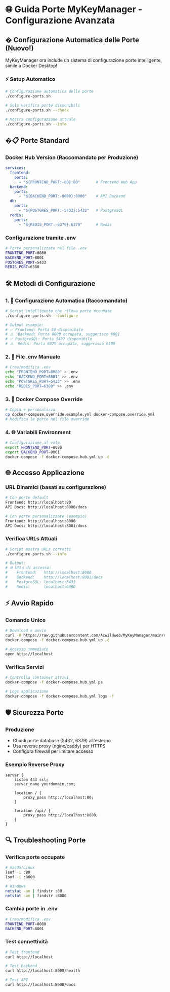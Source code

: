 # 🌐 Guida Porte MyKeyManager - Configurazione Avanzata

## � Configurazione Automatica delle Porte (Nuovo!)

MyKeyManager ora include un sistema di configurazione porte intelligente, simile a Docker Desktop!

### ⚡ Setup Automatico
```bash
# Configurazione automatica delle porte
./configure-ports.sh

# Solo verifica porte disponibili
./configure-ports.sh --check

# Mostra configurazione attuale
./configure-ports.sh --info
```

## �📋 Porte Standard

### Docker Hub Version (Raccomandato per Produzione)
```yaml
services:
  frontend:
    ports:
      - "${FRONTEND_PORT:-80}:80"       # Frontend Web App
  backend:
    ports:
      - "${BACKEND_PORT:-8000}:8000"    # API Backend
  db:
    ports:
      - "${POSTGRES_PORT:-5432}:5432"   # PostgreSQL
  redis:
    ports:
      - "${REDIS_PORT:-6379}:6379"      # Redis
```

### Configurazione tramite .env
```bash
# Porte personalizzate nel file .env
FRONTEND_PORT=8080
BACKEND_PORT=8001
POSTGRES_PORT=5433
REDIS_PORT=6380
```

## 🛠️ Metodi di Configurazione

### 1. 🤖 Configurazione Automatica (Raccomandato)
```bash
# Script intelligente che rileva porte occupate
./configure-ports.sh --configure

# Output esempio:
# ✅ Frontend: Porta 80 disponibile
# ⚠️  Backend: Porta 8000 occupata, suggerisco 8001
# ✅ PostgreSQL: Porta 5432 disponibile
# ⚠️  Redis: Porta 6379 occupata, suggerisco 6380
```

### 2. 📝 File .env Manuale
```bash
# Crea/modifica .env
echo "FRONTEND_PORT=8080" > .env
echo "BACKEND_PORT=8001" >> .env
echo "POSTGRES_PORT=5433" >> .env
echo "REDIS_PORT=6380" >> .env
```

### 3. 🔄 Docker Compose Override
```bash
# Copia e personalizza
cp docker-compose.override.example.yml docker-compose.override.yml
# Modifica le porte nel file override
```

### 4. 🌐 Variabili Environment
```bash
# Configurazione al volo
export FRONTEND_PORT=8080
export BACKEND_PORT=8001
docker-compose -f docker-compose.hub.yml up -d
```

## 🌐 Accesso Applicazione

### URL Dinamici (basati su configurazione)
```bash
# Con porte default
Frontend: http://localhost:80
API Docs: http://localhost:8000/docs

# Con porte personalizzate (esempio)
Frontend: http://localhost:8080
API Docs: http://localhost:8001/docs
```

### Verifica URLs Attuali
```bash
# Script mostra URLs corretti
./configure-ports.sh --info

# Output:
# 🌐 URLs di accesso:
#    Frontend:   http://localhost:8080
#    Backend:    http://localhost:8001/docs
#    PostgreSQL: localhost:5433
#    Redis:      localhost:6380
```

## ⚡ Avvio Rapido

### Comando Unico
```bash
# Download e avvio
curl -O https://raw.githubusercontent.com/Acwildweb/MyKeyManager/main/docker-compose.hub.yml
docker-compose -f docker-compose.hub.yml up -d

# Accesso immediato
open http://localhost
```

### Verifica Servizi
```bash
# Controlla container attivi
docker-compose -f docker-compose.hub.yml ps

# Logs applicazione
docker-compose -f docker-compose.hub.yml logs -f
```

## 🛡️ Sicurezza Porte

### Produzione
- Chiudi porte database (5432, 6379) all'esterno
- Usa reverse proxy (nginx/caddy) per HTTPS
- Configura firewall per limitare accesso

### Esempio Reverse Proxy
```nginx
server {
    listen 443 ssl;
    server_name yourdomain.com;
    
    location / {
        proxy_pass http://localhost:80;
    }
    
    location /api/ {
        proxy_pass http://localhost:8000;
    }
}
```

## 🔍 Troubleshooting Porte

### Verifica porte occupate
```bash
# macOS/Linux
lsof -i :80
lsof -i :8000

# Windows
netstat -an | findstr :80
netstat -an | findstr :8000
```

### Cambia porte in .env
```bash
# Crea/modifica .env
FRONTEND_PORT=8080
BACKEND_PORT=8001
```

### Test connettività
```bash
# Test frontend
curl http://localhost

# Test backend
curl http://localhost:8000/health

# Test API
curl http://localhost:8000/docs
```
